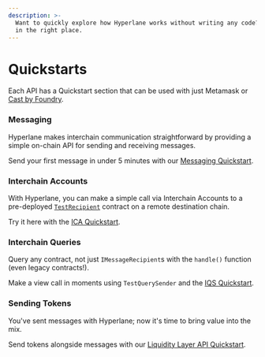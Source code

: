 ```yaml
---
description: >-
  Want to quickly explore how Hyperlane works without writing any code? You're
  in the right place.
---
```


# Quickstarts

Each API has a Quickstart section that can be used with just Metamask or [Cast by Foundry](https://book.getfoundry.sh/cast/).

### Messaging&#x20;

Hyperlane makes interchain communication straightforward by providing a simple on-chain API for sending and receiving messages.

Send your first message in under 5 minutes with our [Messaging Quickstart](quickstart-tutorial.md).

### Interchain Accounts

With Hyperlane, you can make a simple call via Interchain Accounts to a pre-deployed [`TestRecipient`](https://github.com/hyperlane-xyz/hyperlane-monorepo/blob/main/solidity/contracts/test/TestRecipient.sol) contract on a remote destination chain.&#x20;

Try it here with the [ICA Quickstart](quickstart-tutorial-2.md).

### Interchain Queries

Query any contract, not just `IMessageRecipient`s with the `handle()` function (even legacy contracts!).&#x20;

Make a view call in moments using `TestQuerySender` and the [IQS Quickstart](quickstart-tutorial-3.md).

### Sending Tokens

You've sent messages with Hyperlane; now it's time to bring value into the mix.&#x20;

Send tokens alongside messages with our [Liquidity Layer API Quickstart](quickstart-tutorial-1.md).

